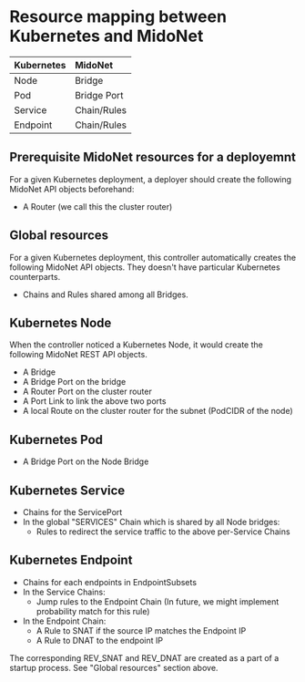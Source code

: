 Resource mapping between Kubernetes and MidoNet
===============================================

| Kubernetes | MidoNet     |
|:-----------|:------------|
| Node       | Bridge      |
| Pod        | Bridge Port |
| Service    | Chain/Rules |
| Endpoint   | Chain/Rules |

Prerequisite MidoNet resources for a deployemnt
-----------------------------------------------

For a given Kubernetes deployment, a deployer should create
the following MidoNet API objects beforehand:

- A Router (we call this the cluster router)

Global resources
----------------

For a given Kubernetes deployment, this controller automatically
creates the following MidoNet API objects.  They doesn't have
particular Kubernetes counterparts.

- Chains and Rules shared among all Bridges.

Kubernetes Node
---------------

When the controller noticed a Kubernetes Node, it would create
the following MidoNet REST API objects.

- A Bridge
- A Bridge Port on the bridge
- A Router Port on the cluster router
- A Port Link to link the above two ports
- A local Route on the cluster router for the subnet (PodCIDR of the node)

Kubernetes Pod
--------------

- A Bridge Port on the Node Bridge

Kubernetes Service
------------------

- Chains for the ServicePort
- In the global "SERVICES" Chain which is shared by all Node bridges:
	- Rules to redirect the service traffic to the above per-Service Chains

Kubernetes Endpoint
-------------------

- Chains for each endpoints in EndpointSubsets
- In the Service Chains:
	- Jump rules to the Endpoint Chain
	  (In future, we might implement probability match for this rule)
- In the Endpoint Chain:
	- A Rule to SNAT if the source IP matches the Endpoint IP
	- A Rule to DNAT to the endpoint IP

The corresponding REV_SNAT and REV_DNAT are created as a part of
a startup process.  See "Global resources" section above.
